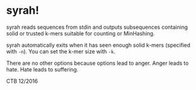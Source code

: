 syrah!
======

syrah reads sequences from stdin and outputs subsequences containing solid
or trusted k-mers suitable for counting or MinHashing.

syrah automatically exits when it has seen enough solid k-mers (specified
with `-n`).  You can set the k-mer size with `-k`.

There are no other options because options lead to anger. Anger leads to
hate. Hate leads to suffering.

CTB 12/2016
